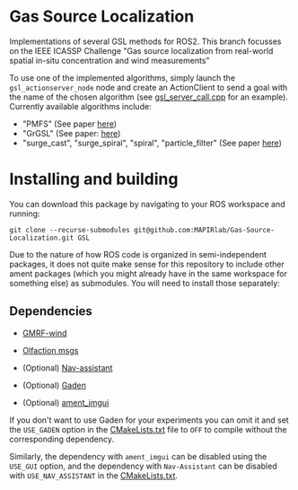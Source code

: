 # Gas Source Localization
Implementations of several GSL methods for ROS2.
This branch focusses on the IEEE ICASSP Challenge "Gas source localization from real-world spatial in-situ concentration and wind measurements"

To use one of the implemented algorithms, simply launch the `gsl_actionserver_node` node and create an ActionClient to send a goal with the name of the chosen algorithm (see [gsl_server_call.cpp](gsl_server/src/gsl_server_call.cpp) for an example).
Currently available algorithms include:


- "PMFS" (See paper [here](https://ieeexplore.ieee.org/document/10592836))
- "GrGSL" (See paper: [here](https://ieeexplore.ieee.org/document/9347683))
- "surge_cast", "surge_spiral", "spiral", "particle_filter" (See paper [here](https://dl.acm.org/doi/10.1145/3378184.3378220))

# Installing and building
You can download this package by navigating to your ROS workspace and running:

`git clone --recurse-submodules git@github.com:MAPIRlab/Gas-Source-Localization.git GSL`

Due to the nature of how ROS code is organized in semi-independent packages, it does not quite make sense for this repository to include other ament packages (which you might already have in the same workspace for something else) as submodules. You will need to install those separately:

## Dependencies

- [GMRF-wind](https://github.com/MAPIRlab/GMRF-wind)
- [Olfaction msgs](https://github.com/MAPIRlab/olfaction_msgs)

- (Optional) [Nav-assistant](https://github.com/MAPIRlab/navigation-assistant)
- (Optional) [Gaden](https://github.com/MAPIRlab/gaden)
- (Optional) [ament_imgui](https://github.com/PepeOjeda/ament_imgui)


If you don't want to use Gaden for your experiments you can omit it and set the `USE_GADEN` option in the [CMakeLists.txt](gsl_server/CMakeLists.txt) file to `OFF` to compile without the corresponding dependency.

Similarly, the dependency with `ament_imgui` can be disabled using the `USE_GUI` option, and the dependency with `Nav-Assistant` can be disabled with `USE_NAV_ASSISTANT` in the [CMakeLists.txt](gsl_server/CMakeLists.txt).
